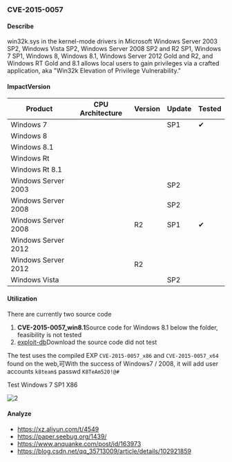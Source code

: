 ### CVE-2015-0057

#### Describe

win32k.sys in the kernel-mode drivers in Microsoft Windows Server 2003 SP2, Windows Vista SP2, Windows Server 2008 SP2 and R2 SP1, Windows 7 SP1, Windows 8, Windows 8.1, Windows Server 2012 Gold and R2, and Windows RT Gold and 8.1 allows local users to gain privileges via a crafted application, aka "Win32k Elevation of Privilege Vulnerability."


#### ImpactVersion

| Product             | CPU Architecture | Version | Update | Tested             |
| ------------------- | ---------------- | ------- | ------ | ------------------ |
| Windows 7           |                  |         | SP1    | &#10004; |
| Windows 8           |                  |         |        |                    |
| Windows 8.1         |                  |         |        |                    |
| Windows Rt          |                  |         |        |                    |
| Windows Rt 8.1      |                  |         |        |                    |
| Windows Server 2003 |                  |         | SP2    |                    |
| Windows Server 2008 |                  |         | SP2    |                    |
| Windows Server 2008 |                  | R2      | SP1    | &#10004; |
| Windows Server 2012 |                  |         |        |                    |
| Windows Server 2012 |                  | R2      |        |                    |
| Windows Vista       |                  |         | SP2    |                    |

#### Utilization

There are currently two source code

1. **CVE-2015-0057_win8.1**Source code for Windows 8.1 below the folder, feasibility is not tested
2. [exploit-db](https://www.exploit-db.com/exploits/37098)Download the source code did not test

The test uses the compiled EXP `CVE-2015-0057_x86` and `CVE-2015-0057_x64` found on the web,可With the success of Windows7 / 2008, it will add user accounts `k8team$` passwd `K8TeAm520!@#`

Test Windows 7 SP1 X86

![2](https://raw.github.com/Ascotbe/Image/master/Kernelhub/CVE-2015-0057_win7_sp1_x86.gif)

#### Analyze
- https://xz.aliyun.com/t/4549
- https://paper.seebug.org/1439/
- https://www.anquanke.com/post/id/163973
- https://blog.csdn.net/qq_35713009/article/details/102921859